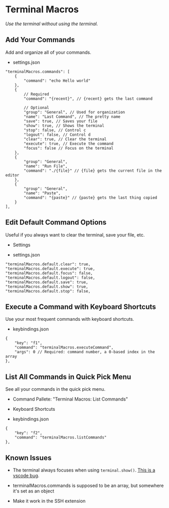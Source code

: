 # Terminal Macros

*Use the terminal without using the terminal.*

## Add Your Commands

Add and organize all of your commands.

 - settings.json

```jsonc
"terminalMacros.commands": [
	{
		"command": "echo Hello world"
	},
	{	
		// Required
		"command": "{recent}", // {recent} gets the last command

		// Optional
		"group": "General", // Used for organization
		"name": "Last Command", // The pretty name
		"save": true, // Saves your file
		"show": true, // Shows the terminal
		"stop": false, // Control c
		"logout": false, // Control d
		"clear": true, // Clear the terminal
		"execute": true, // Execute the command
		"focus": false // Focus on the terminal
	},
	{
		"group": "General",
		"name": "Run File",
		"command": "./{file}" // {file} gets the current file in the editor
	},
	{
		"group": "General",
		"name": "Paste",
		"command": "{paste}" // {paste} gets the last thing copied
	}
],
```

## Edit Default Command Options

Useful if you always want to clear the terminal, save your file, etc.

 - Settings

 - settings.json

```jsonc
"terminalMacros.default.clear": true,
"terminalMacros.default.execute": true,
"terminalMacros.default.focus": false,
"terminalMacros.default.logout": false,
"terminalMacros.default.save": true,
"terminalMacros.default.show": true,
"terminalMacros.default.stop": false,
```

## Execute a Command with Keyboard Shortcuts

Use your most frequent commands with keyboard shortcuts.

 - keybindings.json

```jsonc
{
	"key": "f1",
	"command": "terminalMacros.executeCommand",
	"args": 0 // Required: command number, a 0-based index in the array
},
```

## List All Commands in Quick Pick Menu

See all your commands in the quick pick menu.

 - Command Pallete: "Terminal Macros: List Commands"

 - Keyboard Shortcuts

 - keybindings.json

```jsonc
{
	"key": "f2",
	"command": "terminalMacros.listCommands"
},
```

## Known Issues

 - The terminal always focuses when using `terminal.show()`. [This is a vscode bug](https://github.com/microsoft/vscode/issues/131340).

 - terminalMacros.commands is supposed to be an array, but somewhere it's set as an object
 
 - Make it work in the SSH extension